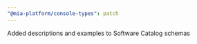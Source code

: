 ```yaml
---
"@mia-platform/console-types": patch
---
```


Added descriptions and examples to Software Catalog schemas
